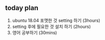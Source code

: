 ## today plan

1. ubuntu 18.04 포맷한 것 setting 하기 (3hours)
2. setting 후에 필요한 것 설치 하기 (2hours)
3. 영어 공부하기 (30mins)
